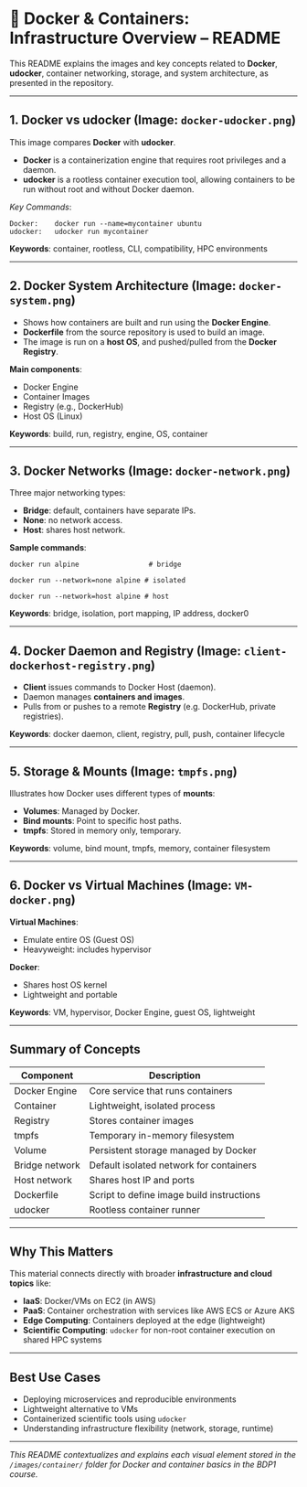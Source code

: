 # 🐳 Docker & Containers: Infrastructure Overview – README

This README explains the images and key concepts related to **Docker**, **udocker**, container networking, storage, and system architecture, as presented in the repository.

---

## 1. Docker vs udocker (Image: `docker-udocker.png`)

This image compares **Docker** with **udocker**.

* **Docker** is a containerization engine that requires root privileges and a daemon.
* **udocker** is a rootless container execution tool, allowing containers to be run without root and without Docker daemon.

*Key Commands*:

```
Docker:    docker run --name=mycontainer ubuntu
udocker:   udocker run mycontainer
```

**Keywords**: container, rootless, CLI, compatibility, HPC environments

---

## 2. Docker System Architecture (Image: `docker-system.png`)

* Shows how containers are built and run using the **Docker Engine**.
* **Dockerfile** from the source repository is used to build an image.
* The image is run on a **host OS**, and pushed/pulled from the **Docker Registry**.

**Main components**:

* Docker Engine
* Container Images
* Registry (e.g., DockerHub)
* Host OS (Linux)

**Keywords**: build, run, registry, engine, OS, container

---

## 3. Docker Networks (Image: `docker-network.png`)

Three major networking types:

* **Bridge**: default, containers have separate IPs.
* **None**: no network access.
* **Host**: shares host network.

**Sample commands**:

```
docker run alpine                 # bridge

docker run --network=none alpine # isolated

docker run --network=host alpine # host
```

**Keywords**: bridge, isolation, port mapping, IP address, docker0

---

## 4. Docker Daemon and Registry (Image: `client-dockerhost-registry.png`)

* **Client** issues commands to Docker Host (daemon).
* Daemon manages **containers and images**.
* Pulls from or pushes to a remote **Registry** (e.g. DockerHub, private registries).

**Keywords**: docker daemon, client, registry, pull, push, container lifecycle

---

## 5. Storage & Mounts (Image: `tmpfs.png`)

Illustrates how Docker uses different types of **mounts**:

* **Volumes**: Managed by Docker.
* **Bind mounts**: Point to specific host paths.
* **tmpfs**: Stored in memory only, temporary.

**Keywords**: volume, bind mount, tmpfs, memory, container filesystem

---

## 6. Docker vs Virtual Machines (Image: `VM-docker.png`)

**Virtual Machines**:

* Emulate entire OS (Guest OS)
* Heavyweight: includes hypervisor

**Docker**:

* Shares host OS kernel
* Lightweight and portable

**Keywords**: VM, hypervisor, Docker Engine, guest OS, lightweight

---

## Summary of Concepts

| Component      | Description                               |
| -------------- | ----------------------------------------- |
| Docker Engine  | Core service that runs containers         |
| Container      | Lightweight, isolated process             |
| Registry       | Stores container images                   |
| tmpfs          | Temporary in-memory filesystem            |
| Volume         | Persistent storage managed by Docker      |
| Bridge network | Default isolated network for containers   |
| Host network   | Shares host IP and ports                  |
| Dockerfile     | Script to define image build instructions |
| udocker        | Rootless container runner                 |

---

## Why This Matters

This material connects directly with broader **infrastructure and cloud topics** like:

* **IaaS**: Docker/VMs on EC2 (in AWS)
* **PaaS**: Container orchestration with services like AWS ECS or Azure AKS
* **Edge Computing**: Containers deployed at the edge (lightweight)
* **Scientific Computing**: `udocker` for non-root container execution on shared HPC systems

---

## Best Use Cases

* Deploying microservices and reproducible environments
* Lightweight alternative to VMs
* Containerized scientific tools using `udocker`
* Understanding infrastructure flexibility (network, storage, runtime)

---

*This README contextualizes and explains each visual element stored in the `/images/container/` folder for Docker and container basics in the BDP1 course.*
